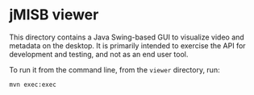 # jMISB viewer

This directory contains a Java Swing-based GUI to visualize video and metadata on the desktop. It is primarily intended to exercise the API for development and testing, and not as an end user tool.

To run it from the command line, from the `viewer` directory, run:
```sh
mvn exec:exec
```

